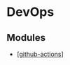 # DevOps

Modules
---

- [[github-actions]]

[//begin]: # "Autogenerated link references for markdown compatibility"
[github-actions]: github-actions/github-actions.md "Github Actions"
[//end]: # "Autogenerated link references"